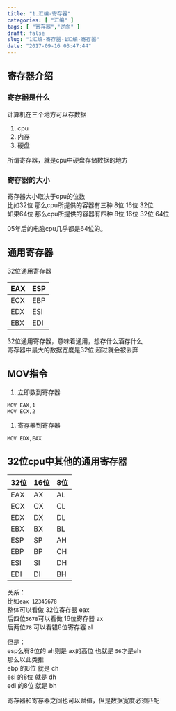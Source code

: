 ```yaml
---
title: "1.汇编-寄存器"
categories: [ "汇编" ]
tags: [ "寄存器","逆向" ]
draft: false
slug: "1汇编-寄存器-1汇编-寄存器"
date: "2017-09-16 03:47:44"
---
```




## 寄存器介绍

### 寄存器是什么

计算机在三个地方可以存数据

  1. cpu
  2. 内存
  3. 硬盘

所谓寄存器，就是cpu中硬盘存储数据的地方

### 寄存器的大小

寄存器大小取决于cpu的位数  
比如32位 那么cpu所提供的容器有三种 8位 16位 32位  
如果64位 那么cpu所提供的容器有四种 8位 16位 32位 64位

05年后的电脑cpu几乎都是64位的。

## 通用寄存器

32位通用寄存器

| EAX | ESP |
| --- | --- |
| ECX | EBP |
| EDX | ESI |
| EBX | EDI |

32位通用寄存器，意味着通用，想存什么酒存什么  
寄存器中最大的数据宽度是32位 超过就会被丢弃

## MOV指令

  1. 立即数到寄存器

    MOV EAX,1
    MOV ECX,2

  1. 寄存器到寄存器

    MOV EDX,EAX

## 32位cpu中其他的通用寄存器

| 32位 | 16位 | 8位 |
| --- | --- | -- |
| EAX | AX  | AL |
| ECX | CX  | CL |
| EDX | DX  | DL |
| EBX | BX  | BL |
| ESP | SP  | AH |
| EBP | BP  | CH |
| ESI | SI  | DH |
| EDI | DI  | BH |

关系：  
比如`eax 12345678`  
整体可以看做 32位寄存器 eax  
后四位`5678`可以看做 16位寄存器 ax  
后两位`78` 可以看错8位寄存器 al

但是：  
esp么有8位的 ah则是 ax的高位 也就是 `56`才是ah  
那么以此类推  
ebp 的8位 就是 ch  
esi 的8位 就是 dh  
edi 的8位 就是 bh

寄存器和寄存器之间也可以赋值，但是数据宽度必须匹配